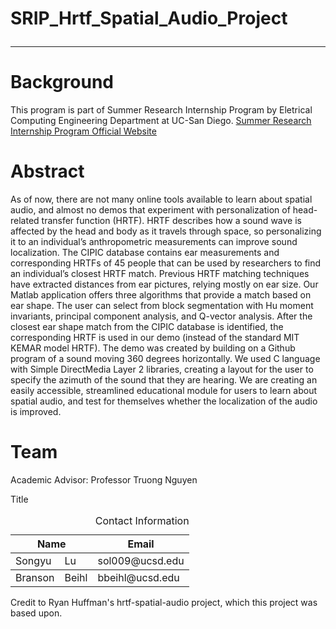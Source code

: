 # SRIP_Hrtf_Spatial_Audio_Project <hr>
<h1>Background</h1>
This program is part of Summer Research Internship Program by Eletrical Computing Engineering Department at UC-San Diego.
<a href="https://sol0092.wixsite.com/website" target="_blank">Summer Research Internship Program Official Website</a> <br> </p>

<H1>Abstract</h1>
As of now, there are not many online tools available to learn about spatial audio, and almost no demos that experiment with personalization of head-related transfer function (HRTF). HRTF describes how a sound wave is affected by the head and body as it travels through space, so personalizing it to an individual’s anthropometric measurements can improve sound localization. The CIPIC database contains ear measurements and corresponding HRTFs of 45 people that can be used by researchers to find an individual’s closest HRTF match. Previous HRTF matching techniques have extracted distances from ear pictures, relying mostly on ear size. Our Matlab application offers three algorithms that provide a match based on ear shape. The user can select from block segmentation with Hu moment invariants, principal component analysis, and Q-vector analysis. After the closest ear shape match from the CIPIC database is identified, the corresponding HRTF is used in our demo (instead of the standard MIT KEMAR model HRTF). The demo was created by building on a Github program of a sound moving 360 degrees horizontally. We used C language with Simple DirectMedia Layer 2 libraries, creating a layout for the user to specify the azimuth of the sound that they are hearing. We are creating an easily accessible, streamlined educational module for users to learn about spatial audio, and test for themselves whether the localization of the audio is improved. <br>

<h1>Team</h1>
Academic Advisor: Professor Truong Nguyen <br>

Title
<table style="width: 100%;">
  <caption style="text-align:right">Contact Information</caption>
  <tr>
    <th colspan="2"><b>Name</b></td>
    <th><b>Email</b></td>
  </tr>
  <tbody>
    <tr>
      <td>Songyu</td>
      <td>Lu</td>
      <td>sol009@ucsd.edu</td>
    </tr>
  </tbody>
  <tbody>
    <tr>
      <td>Branson</td>
      <td>Beihl</td>
      <td>bbeihl@ucsd.edu</td>
    </tr>
  </tbody>
</table>

Credit to Ryan Huffman's hrtf-spatial-audio project, which this project was based upon. 



